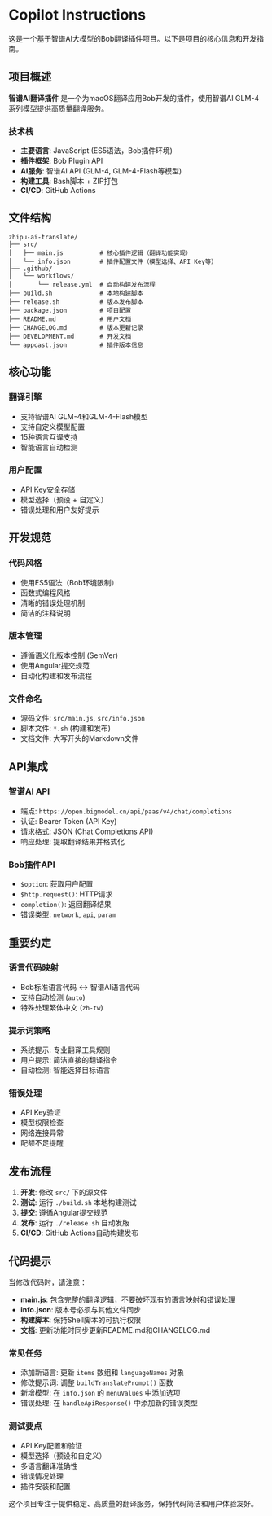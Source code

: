 # Copilot Instructions

这是一个基于智谱AI大模型的Bob翻译插件项目。以下是项目的核心信息和开发指南。

## 项目概述

**智谱AI翻译插件** 是一个为macOS翻译应用Bob开发的插件，使用智谱AI GLM-4系列模型提供高质量翻译服务。

### 技术栈
- **主要语言**: JavaScript (ES5语法，Bob插件环境)
- **插件框架**: Bob Plugin API
- **AI服务**: 智谱AI API (GLM-4, GLM-4-Flash等模型)
- **构建工具**: Bash脚本 + ZIP打包
- **CI/CD**: GitHub Actions

## 文件结构

```
zhipu-ai-translate/
├── src/
│   ├── main.js          # 核心插件逻辑（翻译功能实现）
│   └── info.json        # 插件配置文件（模型选择、API Key等）
├── .github/
│   └── workflows/
│       └── release.yml  # 自动构建发布流程
├── build.sh             # 本地构建脚本
├── release.sh           # 版本发布脚本
├── package.json         # 项目配置
├── README.md            # 用户文档
├── CHANGELOG.md         # 版本更新记录
├── DEVELOPMENT.md       # 开发文档
└── appcast.json         # 插件版本信息
```

## 核心功能

### 翻译引擎
- 支持智谱AI GLM-4和GLM-4-Flash模型
- 支持自定义模型配置
- 15种语言互译支持
- 智能语言自动检测

### 用户配置
- API Key安全存储
- 模型选择（预设 + 自定义）
- 错误处理和用户友好提示

## 开发规范

### 代码风格
- 使用ES5语法（Bob环境限制）
- 函数式编程风格
- 清晰的错误处理机制
- 简洁的注释说明

### 版本管理
- 遵循语义化版本控制 (SemVer)
- 使用Angular提交规范
- 自动化构建和发布流程

### 文件命名
- 源码文件: `src/main.js`, `src/info.json`
- 脚本文件: `*.sh` (构建和发布)
- 文档文件: 大写开头的Markdown文件

## API集成

### 智谱AI API
- 端点: `https://open.bigmodel.cn/api/paas/v4/chat/completions`
- 认证: Bearer Token (API Key)
- 请求格式: JSON (Chat Completions API)
- 响应处理: 提取翻译结果并格式化

### Bob插件API
- `$option`: 获取用户配置
- `$http.request()`: HTTP请求
- `completion()`: 返回翻译结果
- 错误类型: `network`, `api`, `param`

## 重要约定

### 语言代码映射
- Bob标准语言代码 ↔ 智谱AI语言代码
- 支持自动检测 (`auto`)
- 特殊处理繁体中文 (`zh-tw`)

### 提示词策略
- 系统提示: 专业翻译工具规则
- 用户提示: 简洁直接的翻译指令
- 自动检测: 智能选择目标语言

### 错误处理
- API Key验证
- 模型权限检查
- 网络连接异常
- 配额不足提醒

## 发布流程

1. **开发**: 修改 `src/` 下的源文件
2. **测试**: 运行 `./build.sh` 本地构建测试
3. **提交**: 遵循Angular提交规范
4. **发布**: 运行 `./release.sh` 自动发版
5. **CI/CD**: GitHub Actions自动构建发布

## 代码提示

当修改代码时，请注意：

- **main.js**: 包含完整的翻译逻辑，不要破坏现有的语言映射和错误处理
- **info.json**: 版本号必须与其他文件同步
- **构建脚本**: 保持Shell脚本的可执行权限
- **文档**: 更新功能时同步更新README.md和CHANGELOG.md

### 常见任务
- 添加新语言: 更新 `items` 数组和 `languageNames` 对象
- 修改提示词: 调整 `buildTranslatePrompt()` 函数
- 新增模型: 在 `info.json` 的 `menuValues` 中添加选项
- 错误处理: 在 `handleApiResponse()` 中添加新的错误类型

### 测试要点
- API Key配置和验证
- 模型选择（预设和自定义）
- 多语言翻译准确性
- 错误情况处理
- 插件安装和配置

这个项目专注于提供稳定、高质量的翻译服务，保持代码简洁和用户体验友好。
